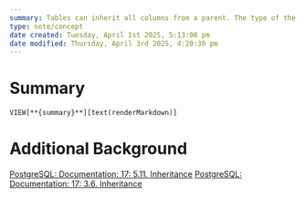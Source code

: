 ```yaml
---
summary: Tables can inherit all columns from a parent. The type of the colum,n name is text.
type: note/concept
date created: Tuesday, April 1st 2025, 5:13:08 pm
date modified: Thursday, April 3rd 2025, 4:20:30 pm
---
```

# Summary
`VIEW[**{summary}**][text(renderMarkdown)]`

# Additional Background
[PostgreSQL: Documentation: 17: 5.11. Inheritance](https://www.postgresql.org/docs/current/ddl-inherit.html)
[PostgreSQL: Documentation: 17: 3.6. Inheritance](https://www.postgresql.org/docs/current/tutorial-inheritance.html)